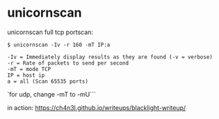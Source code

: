 # unicornscan

unicornscan full tcp portscan:

~~~
$ unicornscan -Iv -r 160 -mT IP:a

-Iv = Immediately display results as they are found (-v = verbose)
-r = Rate of packets to send per second
-mT = mode TCP
IP = host ip
a = all (Scan 65535 ports)
~~~

`for udp, change -mT to -mU```


in action:
https://ch4n3l.github.io/writeups/blacklight-writeup/
